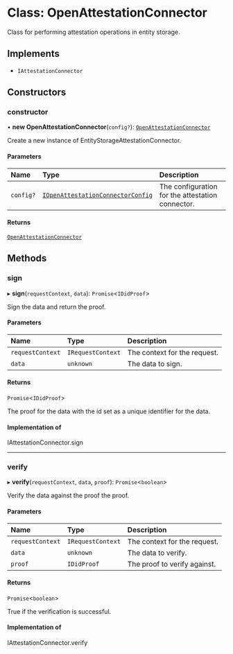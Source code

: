# Class: OpenAttestationConnector

Class for performing attestation operations in entity storage.

## Implements

- `IAttestationConnector`

## Constructors

### constructor

• **new OpenAttestationConnector**(`config?`): [`OpenAttestationConnector`](OpenAttestationConnector.md)

Create a new instance of EntityStorageAttestationConnector.

#### Parameters

| Name | Type | Description |
| :------ | :------ | :------ |
| `config?` | [`IOpenAttestationConnectorConfig`](../interfaces/IOpenAttestationConnectorConfig.md) | The configuration for the attestation connector. |

#### Returns

[`OpenAttestationConnector`](OpenAttestationConnector.md)

## Methods

### sign

▸ **sign**(`requestContext`, `data`): `Promise`\<`IDidProof`\>

Sign the data and return the proof.

#### Parameters

| Name | Type | Description |
| :------ | :------ | :------ |
| `requestContext` | `IRequestContext` | The context for the request. |
| `data` | `unknown` | The data to sign. |

#### Returns

`Promise`\<`IDidProof`\>

The proof for the data with the id set as a unique identifier for the data.

#### Implementation of

IAttestationConnector.sign

___

### verify

▸ **verify**(`requestContext`, `data`, `proof`): `Promise`\<`boolean`\>

Verify the data against the proof the proof.

#### Parameters

| Name | Type | Description |
| :------ | :------ | :------ |
| `requestContext` | `IRequestContext` | The context for the request. |
| `data` | `unknown` | The data to verify. |
| `proof` | `IDidProof` | The proof to verify against. |

#### Returns

`Promise`\<`boolean`\>

True if the verification is successful.

#### Implementation of

IAttestationConnector.verify
